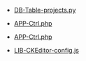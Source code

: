 - [DB-Table-projects.py](DB-Table-projects.py)

- [APP-Ctrl.php](APP-Ctrl.php)
- [APP-Ctrl.php](APP-Ctrl.php)

- [LIB-CKEditor-config.js](LIB-CKEditor-config.js)
